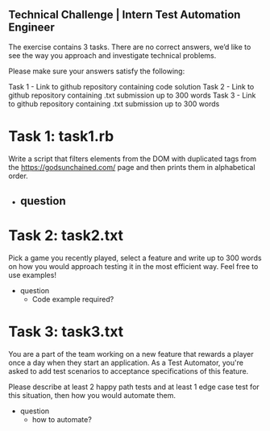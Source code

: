 ## Technical Challenge | Intern Test Automation Engineer


The exercise contains 3 tasks. There are no correct answers, we’d like to see the way you approach and investigate technical problems.

Please make sure your answers satisfy the following:

Task 1 - Link to github repository containing code solution
Task 2 - Link to github repository containing .txt submission up to 300 words
Task 3 - Link to github repository containing .txt submission up to 300 words

# Task 1: task1.rb
Write a script that filters elements from the DOM with duplicated tags from the https://godsunchained.com/ page and then prints them in alphabetical order.
- question 
  - 

# Task 2: task2.txt
Pick a game you recently played, select a feature and write up to 300 words on how you would approach testing it in the most efficient way. Feel free to use examples!
- question 
  - Code example required?

# Task 3: task3.txt
You are a part of the team working on a new feature that rewards a player once a day when they start an application. As a Test Automator, you're asked to add test scenarios to acceptance specifications of this feature.

Please describe at least 2 happy path tests and at least 1 edge case test for this situation, then how you would automate them.
- question 
  - how to automate? 

